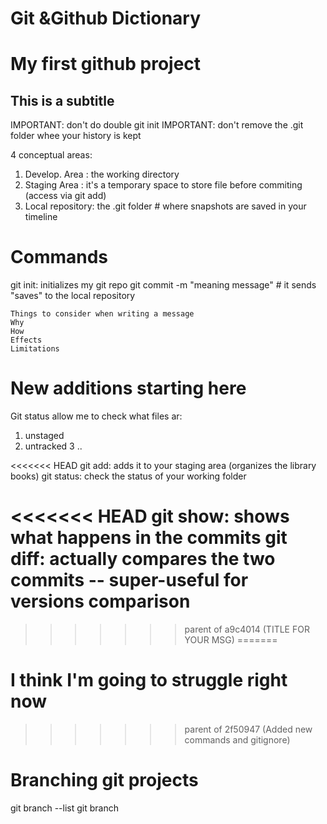 # Git &Github Dictionary
# My first github project
## This is a subtitle

IMPORTANT: don't do double git init
IMPORTANT: don't remove the .git folder whee your history is kept

4 conceptual areas:
1. Develop. Area : the working directory
2. Staging Area : it's a temporary space to store file before commiting (access via git add)
4. Local repository: the .git folder # where snapshots are saved in your timeline

# Commands
git init: initializes my git repo
git commit -m "meaning message"  # it sends "saves" to the local repository

	Things to consider when writing a message
	Why
	How
	Effects
	Limitations

# New additions starting here
Git status allow me to check what files ar:
1. unstaged
2. untracked
3 ..

<<<<<<< HEAD
git add: adds it to your staging area (organizes the library books)
git status: check the status of your working folder

<<<<<<< HEAD
git show: shows what happens in the commits
git diff: actually compares the two commits -- super-useful for versions comparison
=======

>>>>>>> parent of a9c4014 (TITLE FOR YOUR MSG)
=======

# I think I'm going to struggle right now
>>>>>>> parent of 2f50947 (Added new commands and gitignore)

# Branching git projects


git branch --list
git branch
